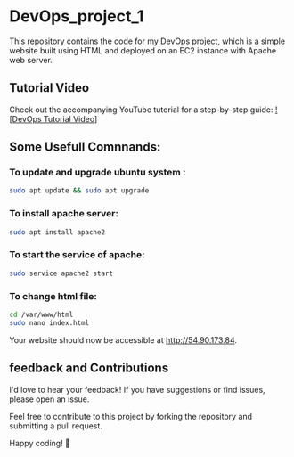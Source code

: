 # DevOps_project_1

This repository contains the code for my DevOps project, which is a simple website built using HTML and deployed on an EC2 instance with Apache web server.

## Tutorial Video

Check out the accompanying YouTube tutorial for a step-by-step guide:
[![DevOps Tutorial Video]](https://youtu.be/mRKGD4AIgAk?si=QB7VsiPYhoA8IwJ1)

## Some Usefull Comnnands:
### To update and upgrade ubuntu system :
```bash
sudo apt update && sudo apt upgrade
```

### To install apache server:
```bash
sudo apt install apache2
```

### To start the service of apache:
```bash
sudo service apache2 start
```

### To change html file:
```bash
cd /var/www/html
sudo nano index.html
```
Your website should now be accessible at http://54.90.173.84.
## feedback and Contributions
I'd love to hear your feedback! If you have suggestions or find issues, please open an issue.

Feel free to contribute to this project by forking the repository and submitting a pull request.

Happy coding! 🚀
